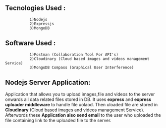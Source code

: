 ## Tecnologies Used :
               1)Nodejs 
               2)Expressjs 
               3)MongoDB
## Software Used : 
               1)Postman (Collaboration Tool For API's) 
               2)Cloudinary (Cloud based images and videos management Service)
               3)MongoDB Compass (Graphical User Interference)

## Nodejs Server Application:
Application that allows you to upload images,file and videos to the server onwards all data related files stored in DB. 
It uses **express** and **express uploader middleware** to handle file uolaod.
Then uloaded file are stored in **Cloudinary** (Cloud based images and videos management Service). 
Afterwords these **Application also send email** to the user who uploaded the file containing link to the uploaded file to the server.
